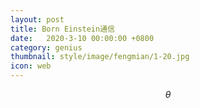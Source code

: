 ```yaml
---
layout: post
title: Born Einstein通信
date:   2020-3-10 00:00:00 +0800
category: genius
thumbnail: style/image/fengmian/1-20.jpg
icon: web
---
```




$$\theta$$










